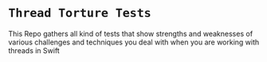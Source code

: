 # ``Thread Torture Tests``

This Repo gathers all kind of tests that show strengths and weaknesses of various challenges and techniques you deal with when you are working with threads in Swift

